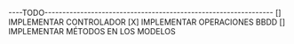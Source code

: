 ----TODO----------------------------------------------------------------
[] IMPLEMENTAR CONTROLADOR
[X] IMPLEMENTAR OPERACIONES BBDD
[] IMPLEMENTAR MÉTODOS EN LOS MODELOS